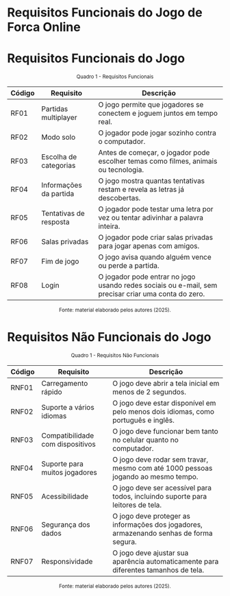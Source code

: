 # Requisitos Funcionais do Jogo de Forca Online

# Requisitos Funcionais do Jogo 

<div align="center">
<sub> Quadro 1 - Requisitos Funcionais </sub>

| Código  | Requisito                     | Descrição |
|---------|--------------------------------|-----------|
| RF01    | Partidas multiplayer          | O jogo permite que jogadores se conectem e joguem juntos em tempo real. |
| RF02    | Modo solo                      | O jogador pode jogar sozinho contra o computador. |
| RF03    | Escolha de categorias         | Antes de começar, o jogador pode escolher temas como filmes, animais ou tecnologia. |
| RF04    | Informações da partida        | O jogo mostra quantas tentativas restam e revela as letras já descobertas. |
| RF05    | Tentativas de resposta        | O jogador pode testar uma letra por vez ou tentar adivinhar a palavra inteira. |
| RF06    | Salas privadas                | O jogador pode criar salas privadas para jogar apenas com amigos. |
| RF07    | Fim de jogo                   | O jogo avisa quando alguém vence ou perde a partida. |
| RF08    | Login            | O jogador pode entrar no jogo usando redes sociais ou e-mail, sem precisar criar uma conta do zero. |

<sup>Fonte: material elaborado pelos autores (2025).</sup>
</div>


# Requisitos Não Funcionais do Jogo 

<div align="center">
<sub> Quadro 1 - Requisitos Não Funcionais </sub>


| Código  | Requisito                     | Descrição |
|---------|--------------------------------|-----------|
| RNF01   | Carregamento rápido           | O jogo deve abrir a tela inicial em menos de 2 segundos. |
| RNF02   | Suporte a vários idiomas      | O jogo deve estar disponível em pelo menos dois idiomas, como português e inglês. |
| RNF03   | Compatibilidade com dispositivos | O jogo deve funcionar bem tanto no celular quanto no computador. |
| RNF04   | Suporte para muitos jogadores  | O jogo deve rodar sem travar, mesmo com até 1000 pessoas jogando ao mesmo tempo. |
| RNF05   | Acessibilidade                 | O jogo deve ser acessível para todos, incluindo suporte para leitores de tela. |
| RNF06   | Segurança dos dados            | O jogo deve proteger as informações dos jogadores, armazenando senhas de forma segura. |
| RNF07   | Responsividade           | O jogo deve ajustar sua aparência automaticamente para diferentes tamanhos de tela. |

<sup>Fonte: material elaborado pelos autores (2025).</sup>
</div>